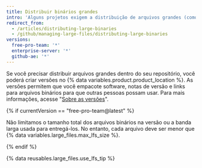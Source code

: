 ```yaml
---
title: Distribuir binários grandes
intro: 'Alguns projetos exigem a distribuição de arquivos grandes (como binários ou instaladores), além do código-fonte.'
redirect_from:
  - /articles/distributing-large-binaries
  - /github/managing-large-files/distributing-large-binaries
versions:
  free-pro-team: '*'
  enterprise-server: '*'
  github-ae: '*'
---
```

Se você precisar distribuir arquivos grandes dentro do seu repositório, você poderá criar versões no {% data variables.product.product_location %}. As versões permitem que você empacote software, notas de versão e links para arquivos binários para que outras pessoas possam usar. Para mais informações, acesse "[Sobre as versões](/github/administering-a-repository/about-releases)".

{% if currentVersion == "free-pro-team@latest" %}

Não limitamos o tamanho total dos arquivos binários na versão ou a banda larga usada para entregá-los. No entanto, cada arquivo deve ser menor que {% data variables.large_files.max_lfs_size %}.

{% endif %}

{% data reusables.large_files.use_lfs_tip %}
